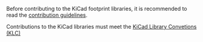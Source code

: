 Before contributing to the KiCad footprint libraries, it is recommended to read the [contribution guidelines](http://kicad.org/libraries/contribute).

Contributions to the KiCad libraries must meet the [KiCad Library Convetions (KLC)](http://kicad.org/libraries/klc)
